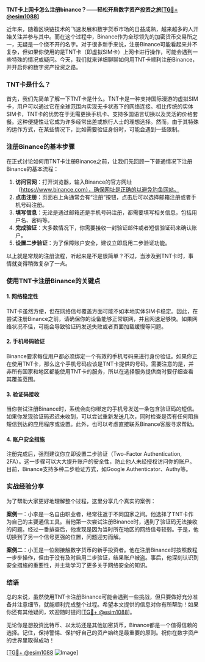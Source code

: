 **TNT卡上网卡怎么注册binance？——轻松开启数字资产投资之旅[[TG💪+ @esim1088](https://t.me/s/esim1088)]**

近年来，随着区块链技术的飞速发展和数字货币市场的日益成熟，越来越多的人开始关注并参与其中。而在这个过程中，Binance作为全球领先的加密货币交易所之一，无疑是一个绕不开的名字。对于很多新手来说，注册Binance可能看起来并不复杂，但如果你使用的是TNT卡（即虚拟SIM卡）上网卡进行操作，可能会遇到一些特殊的情况或疑问。今天，我们就来详细聊聊如何用TNT卡顺利注册Binance，并开启你的数字资产投资之路。

### TNT卡是什么？

首先，我们先简单了解一下TNT卡是什么。TNT卡是一种支持国际漫游的虚拟SIM卡，用户可以通过它在全球范围内实现无卡状态下的网络连接。相比传统的实体SIM卡，TNT卡的优势在于无需更换手机卡、支持多国语言切换以及灵活的价格套餐。这种便捷性让它成为许多经常出差或旅行人士的理想选择。然而，由于其特殊的运作方式，在某些情况下，比如需要验证身份时，可能会遇到一些限制。

### 注册Binance的基本步骤

在正式讨论如何用TNT卡注册Binance之前，让我们先回顾一下普通情况下注册Binance的基本流程：

1. **访问官网**：打开浏览器，输入Binance的官方网址（https://www.binance.com），确保网址是正确的以避免钓鱼网站。
2. **点击注册**：页面右上角通常会有“注册”按钮，点击后可以选择邮箱注册或者手机号码注册。
3. **填写信息**：无论是通过邮箱还是手机号码注册，都需要填写相关信息，包括用户名、密码等。
4. **完成验证**：大多数情况下，你需要接收一封验证邮件或者短信验证码来确认账户。
5. **设置二步验证**：为了保障账户安全，建议立即启用二步验证功能。

以上就是常规的注册流程，听起来是不是很简单？不过，当涉及到TNT卡时，事情就变得稍微复杂了一点。

### 使用TNT卡注册Binance的关键点

#### 1. 网络稳定性
TNT卡虽然方便，但在网络信号覆盖方面可能不如本地实体SIM卡稳定。因此，在尝试注册Binance之前，请确保你的设备能够正常联网，并且网速足够快。如果网络状况不佳，可能会导致验证码发送失败或者页面加载缓慢等问题。

#### 2. 手机号码验证
Binance要求每位用户都必须绑定一个有效的手机号码来进行身份验证。如果你正在使用TNT卡，那么这个手机号码应该是TNT卡提供的号码。需要注意的是，并非所有国家和地区都能使用TNT卡的服务，所以在选择服务提供商时要仔细查看其覆盖范围。

#### 3. 验证码接收
当你尝试注册Binance时，系统会向你绑定的手机号发送一条包含验证码的短信。如果你发现验证码迟迟未收到，可以尝试重新发送几次，同时检查是否有任何阻挡短信到达的应用程序或设置。此外，也可以考虑直接联系Binance客服寻求帮助。

#### 4. 账户安全措施
注册完成后，强烈建议你立即设置二步验证（Two-Factor Authentication, 2FA）。这一步骤可以大大提升账户的安全性，防止他人未经授权访问你的账户。目前，Binance支持多种二步验证方式，如Google Authenticator、Authy等。

### 实战经验分享

为了帮助大家更好地理解整个过程，这里分享几个真实的案例：

**案例一**：小李是一名自由职业者，经常往返于不同国家之间。他选择了TNT卡作为自己的主要通信工具。当他第一次尝试注册Binance时，遇到了验证码无法接收的问题。经过一番排查后，他发现是因为当时所在地区的网络信号较弱。于是，他切换到了另一个信号更强的位置，问题迎刃而解。

**案例二**：小王是一位刚接触数字货币的新手投资者。他在注册Binance时按照教程一步步操作，但由于没有及时启用二步验证，结果账户被盗。事后，他深刻认识到安全措施的重要性，并主动学习了更多关于网络安全的知识。

### 结语

总的来说，虽然使用TNT卡注册Binance可能会遇到一些挑战，但只要做好充分准备并注意细节，就能顺利完成整个过程。希望本文提供的信息对你有所帮助！如果你还有其他疑问，欢迎随时提问[[TG💪+ @esim1088](https://t.me/s/esim1088)]。

无论你是想投资比特币、以太坊还是其他加密货币，Binance都是一个值得信赖的选择。记住，保持警惕、保护好自己的资产始终是最重要的原则。祝你在数字资产的世界里取得成功！

[[TG💪+ @esim1088](https://t.me/s/esim1088) ![Image](https://i.postimg.cc/4NQfJmqS/Snipaste-2025-05-13-00-14-12.png)]